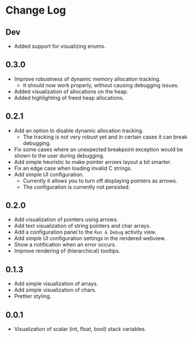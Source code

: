 # Change Log

## Dev

- Added support for visualizing enums.

## 0.3.0

- Improve robustness of dynamic memory allocation tracking.
  - It should now work properly, without causing debugging issues.
- Added visualization of allocations on the heap.
- Added highlighting of freed heap allocations.

## 0.2.1

- Add an option to disable dynamic allocation tracking.
  - The tracking is not very robust yet and in certain cases it can break debugging.
- Fix some cases where an unexpected breakpoint exception would be shown to the user
  during debugging.
- Add simple heuristic to make pointer arrows layout a bit smarter.
- Fix an edge case when loading invalid C strings.
- Add simple UI configuration.
  - Currently it allows you to turn off displaying pointers as arrows.
  - The configuration is currently not persisted.

## 0.2.0

- Add visualization of pointers using arrows.
- Add text visualization of string pointers and char arrays.
- Add a configuration panel to the `Run & Debug` activity view.
- Add simple UI configuration settings in the rendered webview.
- Show a notification when an error occurs.
- Improve rendering of (hierarchical) tooltips.

## 0.1.3

- Add simple visualization of arrays.
- Add simple visualization of chars.
- Prettier styling.

## 0.0.1

- Visualization of scalar (int, float, bool) stack variables.
